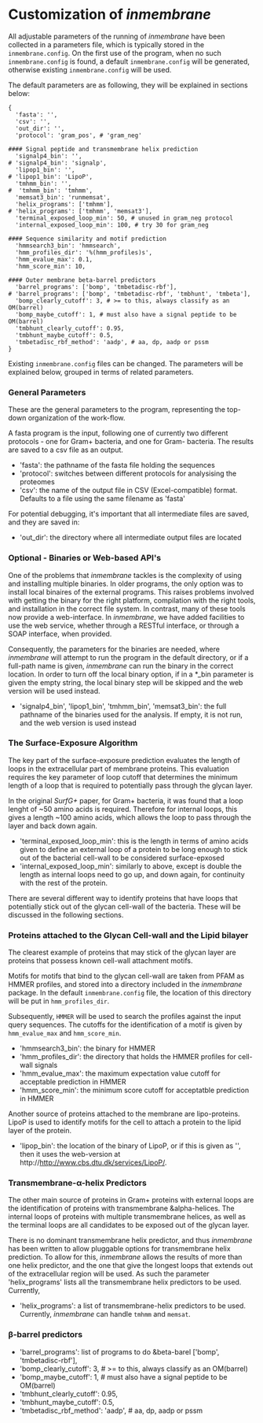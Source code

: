 # Customization of _inmembrane_ 

All adjustable parameters of the running of _inmembrane_ have been collected in a parameters file, which is typically stored in the `inmembrane.config`. On the first use of the program, when no such `inmembrane.config` is found, a default `inmembrane.config` will be generated, otherwise existing `inmembrane.config` will be used.

The default parameters are as following, they will be explained in sections below:

    {
      'fasta': '',
      'csv': '',
      'out_dir': '',
      'protocol': 'gram_pos', # 'gram_neg'
      
    #### Signal peptide and transmembrane helix prediction
      'signalp4_bin': '',
    # 'signalp4_bin': 'signalp',
      'lipop1_bin': '',
    # 'lipop1_bin': 'LipoP',
      'tmhmm_bin': '',
    #  'tmhmm_bin': 'tmhmm',
      'memsat3_bin': 'runmemsat',
      'helix_programs': ['tmhmm'],
    # 'helix_programs': ['tmhmm', 'memsat3'],
      'terminal_exposed_loop_min': 50, # unused in gram_neg protocol
      'internal_exposed_loop_min': 100, # try 30 for gram_neg
      
    #### Sequence similarity and motif prediction
      'hmmsearch3_bin': 'hmmsearch',
      'hmm_profiles_dir': '%(hmm_profiles)s',
      'hmm_evalue_max': 0.1,
      'hmm_score_min': 10,
      
    #### Outer membrane beta-barrel predictors
      'barrel_programs': ['bomp', 'tmbetadisc-rbf'],
    # 'barrel_programs': ['bomp', 'tmbetadisc-rbf', 'tmbhunt', 'tmbeta'],
      'bomp_clearly_cutoff': 3, # >= to this, always classify as an OM(barrel)
      'bomp_maybe_cutoff': 1, # must also have a signal peptide to be OM(barrel)
      'tmbhunt_clearly_cutoff': 0.95,
      'tmbhunt_maybe_cutoff': 0.5,
      'tmbetadisc_rbf_method': 'aadp', # aa, dp, aadp or pssm
    }

Existing `inmembrane.config` files can be changed. The parameters will be explained below, grouped in terms of related parameters.

### General Parameters

These are the general parameters to the program, representing the top-down organization of the work-flow. 

A fasta program is the input, following one of currently two different protocols - one for Gram+ bacteria, and one for Gram- bacteria. The results are saved to a csv file as an output.

- 'fasta': the pathname of the fasta file holding the sequences
- 'protocol': switches between different protocols for analysising the proteomes
- 'csv': the name of the output file in CSV (Excel-compatible) format. Defaults to a file using the same filename as 'fasta'

For potential debugging, it's important that all intermediate files are saved, and they are saved in: 

- 'out_dir': the directory where all intermediate output files are located

### Optional - Binaries or Web-based API's

One of the problems that _inmembrane_ tackles is the complexity of using and installing multiple binaries. In older programs, the only option was to install local binaires of the external programs. This raises problems involved with getting the binary for the right platform, compilation with the right tools, and installation in the correct file system. In contrast, many of these tools now provide a web-interface. In _inmembrane_, we have added facilities to use the web service, whether through a RESTful interface, or through a SOAP interface, when provided.

Consequently, the parameters for the binaries are needed, where _inmembrane_ will attempt to run the program in the default directory, or if a full-path name is given, _inmembrane_ can run the binary in the correct location. 
In order to turn off the local binary option, if in a *_bin parameter is given the empty string, the local binary step will be skipped and the web version will be used instead.

- 'signalp4_bin', 'lipop1_bin', 'tmhmm_bin', 'memsat3_bin': the full pathname of the binaries used for the analysis. If empty, it is not run, and the web version is used instead

### The Surface-Exposure Algorithm

The key part of the surface-exposure prediction evaluates the length of loops in the extracellular part of membrane proteins. This evaluation requires the key parameter of loop cutoff that determines the minimum length of a loop that is required to potentially pass through the glycan layer. 

In the original _SurfG+_ paper, for Gram+ bacteria, it was found that a loop lenght of ~50 amino acids is required. Therefore for internal loops, this gives a length ~100 amino acids, which allows the loop to pass through the layer and back down again.

- 'terminal_exposed_loop_min': this is the length in terms of amino acids given to define an external loop of a protein to be long enough to stick out of the bacterial cell-wall to be considered surface-epxosed
- 'internal_exposed_loop_min': similarly to above, except is double the length as internal loops need to go up, and down again, for continuity with the rest of the protein.

There are several different way to identify proteins that have loops that potentially stick out of the glycan cell-wall of the bacteria. These will be discussed in the following sections.

### Proteins attached to the Glycan Cell-wall and the Lipid bilayer

The clearest example of proteins that may stick of the glycan layer are proteins that possess known cell-wall attachment motifs. 

Motifs for motifs that bind to the glycan cell-wall are taken from PFAM as HMMER profiles, and stored into a directory included in the _inmembrane_ package. In the default `inmembrane.config` file, the location of this directory will be put in `hmm_profiles_dir`. 

Subsequently, `HMMER` will be used to search the profiles against the input query sequences. The cutoffs for the identification of a motif is given by `hmm_evalue_max` and `hmm_score_min`.

- 'hmmsearch3_bin': the binary for HMMER
- 'hmm_profiles_dir': the directory that holds the HMMER profiles for cell-wall signals
- 'hmm_evalue_max': the maximum expectation value cutoff for acceptable prediction in HMMER
- 'hmm_score_min': the minimum score cutoff for acceptatble prediction in HMMER

Another source of proteins attached to the membrane are lipo-proteins. LipoP is used to identify motifs for the cell to attach a protein to the lipid layer of the protein. 

- 'lipop_bin': the location of the binary of LipoP, or if this is given as '', then it uses the web-version at http://http://www.cbs.dtu.dk/services/LipoP/.

### Transmembrane-&alpha;-helix Predictors

The other main source of proteins in Gram+ proteins with external loops are the identification of proteins with transmembrane &alpha-helices. The internal loops of proteins with multiple transmembrane helices, as well as the terminal loops are all candidates to be exposed out of the glycan layer.

There is no dominant transmembrane helix predictor, and thus _inmembrane_ has been written to allow pluggable options for transmembrane helix prediction. To allow for this, _inmembrane_ allows the results of more than one helix predictor, and the one that give the longest loops that extends out of the extracellular region will be used. As such the parameter 'helix_programs' lists all the transmembrane helix predictors to be used. Currently, 

- 'helix_programs': a list of transmembrane-helix predictors to be used. Currently, _inmembrane_ can handle `tmhmm` and `memsat`.

### &beta;-barrel predictors

- 'barrel_programs': list of programs to do &beta-barel ['bomp', 'tmbetadisc-rbf'],
- 'bomp_clearly_cutoff': 3, # >= to this, always classify as an OM(barrel)
- 'bomp_maybe_cutoff': 1, # must also have a signal peptide to be OM(barrel)
- 'tmbhunt_clearly_cutoff': 0.95,
- 'tmbhunt_maybe_cutoff': 0.5,
- 'tmbetadisc_rbf_method': 'aadp', # aa, dp, aadp or pssm


